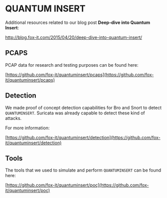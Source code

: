 QUANTUM INSERT
==============

Additional resources related to our blog post **Deep-dive into Quantum Insert**:

http://blog.fox-it.com/2015/04/20/deep-dive-into-quantum-insert/


PCAPS
-----
PCAP data for research and testing purposes can be found here:

[https://github.com/fox-it/quantuminsert/pcaps](https://github.com/fox-it/quantuminsert/pcaps)

Detection
---------
We made proof of concept detection capabilities for Bro and Snort to detect `QUANTUMINSERT`. Suricata was already capable to detect these kind of attacks. 

For more information:

[https://github.com/fox-it/quantuminsert/detection](https://github.com/fox-it/quantuminsert/detection)

Tools
-----
The tools that we used to simulate and perform `QUANTUMINSERT` can be found here:

[https://github.com/fox-it/quantuminsert/poc](https://github.com/fox-it/quantuminsert/poc)
